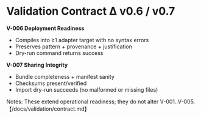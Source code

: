 # Validation Contract Δ v0.6 / v0.7

**V-006 Deployment Readiness**  
- Compiles into ≥1 adapter target with no syntax errors  
- Preserves pattern + provenance + justification  
- Dry-run command returns success

**V-007 Sharing Integrity**  
- Bundle completeness + manifest sanity  
- Checksums present/verified  
- Import dry-run succeeds (no malformed or missing files)

Notes: These extend operational readiness; they do not alter V-001..V-005. 【/docs/validation/contract.md】